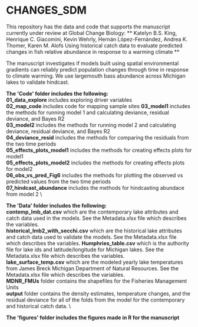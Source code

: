 # CHANGES_SDM


This repository has the data and code that supports the manuscript currently under review at Global Change Biology: ** Katelyn B.S. King, Henrique C. Giacomini, Kevin Wehrly, Hernán López-Fernández, Andrea K. Thomer, Karen M. Alofs
 Using historical catch data to evaluate predicted changes in fish relative abundance in response to a warming climate 
**  

The manuscript investigates if models built using spatial environmental gradients can reliably predict population changes through time in response to climate warming. We use largemouth bass abundance across Michigan lakes to validate hindcast. 


**The 'Code' folder includes the following:** \
**01_data_explore** includes exploring driver variables \
**02_map_code** includes code for mapping sample sites
**03_model1** includes the methods for running model 1 and calculating deviance,  residual deviance, and Bayes R2 \
**03_model2** includes the methods for running model 2 and calculating deviance,  residual deviance, and Bayes R2 \
**04_deviance_resid** includes the methods for comparing the residuals from the two time periods \
**05_effects_plots_model1** includes the methods for creating effects plots for model1 \
**05_effects_plots_model2** includes the methods for creating effects plots for model2 \
**06_obs_vs_pred_Fig6** includes the methods for plotting the observed vs predicted values from the two time periods \
**07_hindcast_abundance** includes the methods for hindcasting abundace from model 2 \


**The 'Data' folder includes the following:** \
**contemp_lmb_dat.csv** which are the contemporary lake attributes and catch data used in the models. See the Metadata.xlsx file which describes the variables. \
**historical_lmb2_with_secchi.csv** which are the historical lake attributes and catch data used to validate the models. See the Metadata.xlsx file which describes the variables. 
**Humphries_table.csv** which is the authority file for lake ids and latitude/longitude for Michigan lakes. See the Metadata.xlsx file which describes the variables. \
**lake_surface_temp.csv** which are the modeled yearly lake temperatures from James Breck Michigan Department of Natural Resources. See the Metadata.xlsx file which describes the variables. \
**MDNR_FMUs** folder contains the shapefiles for the Fisheries Management Units \
**output** folder contains the density estimates, temperature changes, and the residual deviance for all of the folds from the model for the contemporary and historical catch data. \

**The 'figures' folder includes the figures made in R for the manuscript**

